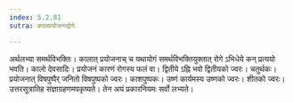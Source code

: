 ```yaml
---
index: 5.2.81
sutra: कालप्रयोजनाद्रोगे

---
```

अर्थलभ्या समर्थविभक्तिः। कालात् प्रयोजनाच् च यथायोगं समर्थविभक्तियुक्तात् रोगे ऽभिधेये कन् प्रत्ययो भवति। कालो देवसादिः। प्रयोजनं कारणं रोगस्य फलं वा। द्वितीये ऽह्नि भवो द्वितीयको ज्वरः। चतुर्थकः। प्रयोजनात् विषपुष्पैर् जनितो विषपुष्पको ज्वरः। काशपुष्पकः। उष्णं कार्यमस्य उष्णको ज्वरः। शीतको ज्वरः। उत्तरसूत्रातिह संज्ञाग्रहणमपकृष्यते। तेन अयं प्रकारनियमः सर्वो लभ्यते।